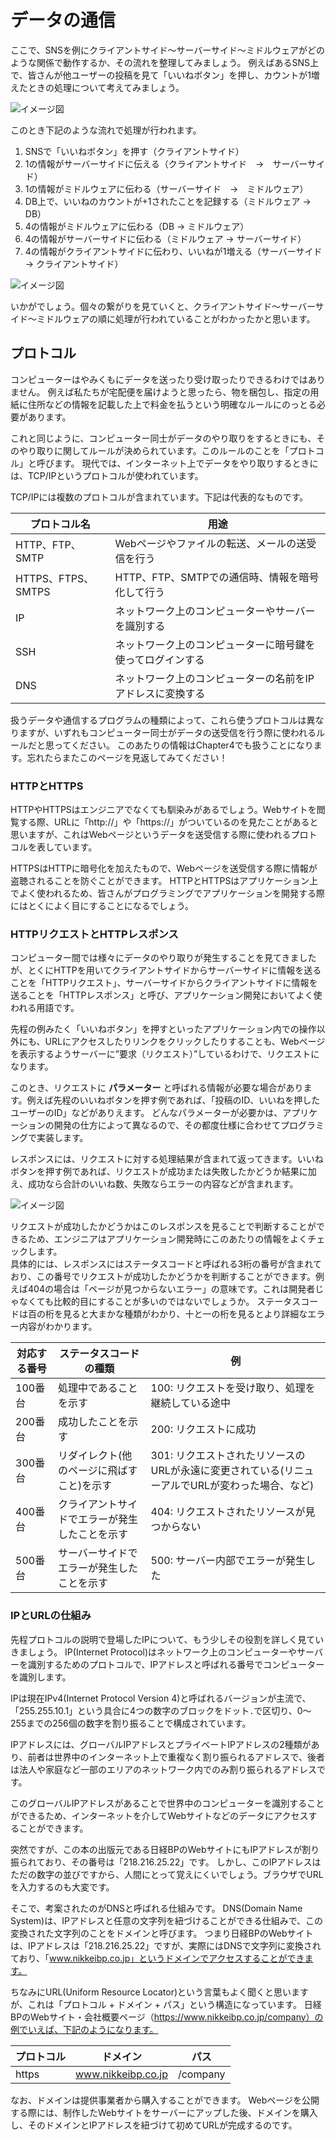 # データの通信
ここで、SNSを例にクライアントサイド〜サーバーサイド〜ミドルウェアがどのような関係で動作するか、その流れを整理してみましょう。
例えばあるSNS上で、皆さんが他ユーザーの投稿を見て「いいねボタン」を押し、カウントが1増えたときの処理について考えてみましょう。

![イメージ図](images/sns-like.png)

このとき下記のような流れで処理が行われます。

1. SNSで「いいねボタン」を押す（クライアントサイド）
2. 1の情報がサーバーサイドに伝える（クライアントサイド　→　サーバーサイド）
3. 1の情報がミドルウェアに伝わる（サーバーサイド　→　ミドルウェア）
4. DB上で、いいねのカウントが+1されたことを記録する（ミドルウェア → DB）
5. 4の情報がミドルウェアに伝わる（DB → ミドルウェア）
6. 4の情報がサーバーサイドに伝わる（ミドルウェア → サーバーサイド）
7. 4の情報がクライアントサイドに伝わり、いいねが1増える（サーバーサイド → クライアントサイド）

![イメージ図](images/data-flow.png)

いかがでしょう。個々の繋がりを見ていくと、クライアントサイド〜サーバーサイド〜ミドルウェアの順に処理が行われていることがわかったかと思います。

## プロトコル
コンピューターはやみくもにデータを送ったり受け取ったりできるわけではありません。
例えば私たちが宅配便を届けようと思ったら、物を梱包し、指定の用紙に住所などの情報を記載した上で料金を払うという明確なルールにのっとる必要があります。

これと同じように、コンピューター同士がデータのやり取りをするときにも、そのやり取りに関してルールが決められています。このルールのことを「プロトコル」と呼びます。
現代では、インターネット上でデータをやり取りするときには、TCP/IPというプロトコルが使われています。

TCP/IPには複数のプロトコルが含まれています。下記は代表的なものです。

| プロトコル名 | 用途 |
| --- | --- |
| HTTP、FTP、SMTP | Webページやファイルの転送、メールの送受信を行う |
| HTTPS、FTPS、SMTPS | HTTP、FTP、SMTPでの通信時、情報を暗号化して行う |
| IP | ネットワーク上のコンピューターやサーバーを識別する |
| SSH | ネットワーク上のコンピューターに暗号鍵を使ってログインする |
| DNS | ネットワーク上のコンピューターの名前をIPアドレスに変換する |

扱うデータや通信するプログラムの種類によって、これら使うプロトコルは異なりますが、いずれもコンピューター同士がデータの送受信を行う際に使われるルールだと思ってください。
このあたりの情報はChapter4でも扱うことになります。忘れたらまたこのページを見返してみてください！
<!-- TODO -->

### HTTPとHTTPS
HTTPやHTTPSはエンジニアでなくても馴染みがあるでしょう。Webサイトを閲覧する際、URLに「http://」や「https://」がついているのを見たことがあると思いますが、これはWebページというデータを送受信する際に使われるプロトコルを表しています。

HTTPSはHTTPに暗号化を加えたもので、Webページを送受信する際に情報が盗聴されることを防ぐことができます。
HTTPとHTTPSはアプリケーション上でよく使われるため、皆さんがプログラミングでアプリケーションを開発する際にはとくによく目にすることになるでしょう。

### HTTPリクエストとHTTPレスポンス
コンピューター間では様々にデータのやり取りが発生することを見てきましたが、とくにHTTPを用いてクライアントサイドからサーバーサイドに情報を送ることを「HTTPリクエスト」、サーバーサイドからクライアントサイドに情報を送ることを「HTTPレスポンス」と呼び、アプリケーション開発においてよく使われる用語です。

先程の例みたく「いいねボタン」を押すといったアプリケーション内での操作以外にも、URLにアクセスしたりリンクをクリックしたりすることも、Webページを表示するようサーバーに”要求（リクエスト）”しているわけで、リクエストになります。

このとき、リクエストに __パラメーター__ と呼ばれる情報が必要な場合があります。例えば先程のいいねボタンを押す例であれば、「投稿のID、いいねを押したユーザーのID」などがありえます。
どんなパラメーターが必要かは、アプリケーションの開発の仕方によって異なるので、その都度仕様に合わせてプログラミングで実装します。

レスポンスには、リクエストに対する処理結果が含まれて返ってきます。いいねボタンを押す例であれば、リクエストが成功または失敗したかどうか結果に加え、成功なら合計のいいね数、失敗ならエラーの内容などが含まれます。

![イメージ図](images/request-response.png)

リクエストが成功したかどうかはこのレスポンスを見ることで判断することができるため、エンジニアはアプリケーション開発時にこのあたりの情報をよくチェックします。    
具体的には、レスポンスにはステータスコードと呼ばれる3桁の番号が含まれており、この番号でリクエストが成功したかどうかを判断することができます。例えば404の場合は「ページが見つからないエラー」の意味です。これは開発者じゃなくても比較的目にすることが多いのではないでしょうか。
ステータスコードは百の桁を見ると大まかな種類がわかり、十と一の桁を見るとより詳細なエラー内容がわかります。

| 対応する番号 | ステータスコードの種類 | 例 |
| --- | --- | --- |
| 100番台 | 処理中であることを示す | 100: リクエストを受け取り、処理を継続している途中 |
| 200番台 | 成功したことを示す | 200: リクエストに成功 |
| 300番台 | リダイレクト(他のページに飛ばすこと)を示す | 301: リクエストされたリソースの URLが永遠に変更されている(リニューアルでURLが変わった場合、など) |
| 400番台 | クライアントサイドでエラーが発生したことを示す | 404: リクエストされたリソースが見つからない |
| 500番台 | サーバーサイドでエラーが発生したことを示す | 500: サーバー内部でエラーが発生した |

### IPとURLの仕組み
先程プロトコルの説明で登場したIPについて、もう少しその役割を詳しく見ていきましょう。
IP(Internet Protocol)はネットワーク上のコンピューターやサーバーを識別するためのプロトコルで、IPアドレスと呼ばれる番号でコンピューターを識別します。

IPは現在IPv4(Internet Protocol Version 4)と呼ばれるバージョンが主流で、「255.255.10.1」という具合に4つの数字のブロックをドット`.`で区切り、0〜255までの256個の数字を割り振ることで構成されています。

IPアドレスには、グローバルIPアドレスとプライベートIPアドレスの2種類があり、前者は世界中のインターネット上で重複なく割り振られるアドレスで、後者は法人や家庭など一部のエリアのネットワーク内でのみ割り振られるアドレスです。

このグローバルIPアドレスがあることで世界中のコンピューターを識別することができるため、インターネットを介してWebサイトなどのデータにアクセスすることができます。

突然ですが、この本の出版元である日経BPのWebサイトにもIPアドレスが割り振られており、その番号は「218.216.25.22」です。
しかし、このIPアドレスはただの数字の並びですから、人間にとって覚えにくいでしょう。ブラウザでURLを入力するのも大変です。

そこで、考案されたのがDNSと呼ばれる仕組みです。
DNS(Domain Name System)は、IPアドレスと任意の文字列を紐づけることができる仕組みで、この変換された文字列のことをドメインと呼びます。
つまり日経BPのWebサイトは、IPアドレスは「218.216.25.22」ですが、実際にはDNSで文字列に変換されており、「www.nikkeibp.co.jp」というドメインでアクセスすることができます。

ちなみにURL(Uniform Resource Locator)という言葉もよく聞くと思いますが、これは「プロトコル + ドメイン + パス」という構造になっています。
日経BPのWebサイト・会社概要ページ（https://www.nikkeibp.co.jp/company）の例でいえば、下記のようになります。

| プロトコル | ドメイン | パス |
| --- | --- | --- |
| https | www.nikkeibp.co.jp | /company |

なお、ドメインは提供事業者から購入することができます。
Webページを公開する際には、制作したWebサイトをサーバーにアップした後、ドメインを購入し、そのドメインとIPアドレスを紐づけて初めてURLが完成するのです。